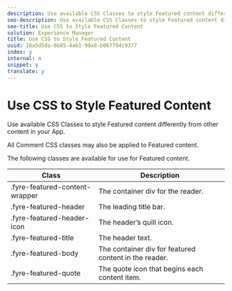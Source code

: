 ```yaml
---
description: Use available CSS Classes to style Featured content differently from other content in your App.
seo-description: Use available CSS Classes to style Featured content differently from other content in your App.
seo-title: Use CSS to Style Featured Content
solution: Experience Manager
title: Use CSS to Style Featured Content
uuid: 18a5d5da-6b85-4ab1-90a8-b067794c9377
index: y
internal: n
snippet: y
translate: y
---
```


# Use CSS to Style Featured Content

Use available CSS Classes to style Featured content differently from other content in your App.

All Comment CSS classes may also be applied to Featured content.

The following classes are available for use for Featured content.

|  Class | Description |
|---|---|
|  .fyre-featured-content-wrapper | The container div for the reader. |
|  .fyre-featured-header | The leading title bar. |
|  .fyre-featured-header-icon | The header’s quill icon. |
|  .fyre-featured-title | The header text. |
|  .fyre-featured-body | The container div for featured content in the reader. |
|  .fyre-featured-quote | The quote icon that begins each content item. |

